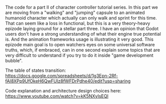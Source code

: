 The code for a part II of character controller tutorial series. In this part we are moving from a "walking" and "jumping" capsule to an animated humanoid character which actually can only walk and sprint for this time. That can seem like a loss in functional, but this is a very theory-heavy epizode laying ground for a stellar part three. I have an opinion that Godot users don't have a strong understanding of what their engine true potential is. And the animation frameworks usage is illustrating it very good. This epizode main goal is to open watchers eyes on some universal software truths, which, if embraced, can in one second explain some topics that are very difficult to understand if you try to do it inside "game development bubble".

The table of states transition: https://docs.google.com/spreadsheets/d/1g3Epn-2Rf-fAI8XPp9UfOkeH6QwFUIz8fWFDrPdhe40/edit?usp=sharing

Code explanation and architecture design choices here: https://www.youtube.com/watch?v=kK5NXyIsEQI
